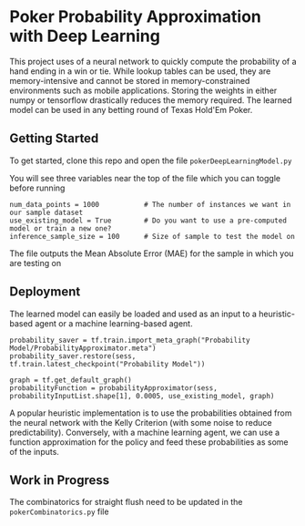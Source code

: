 # Poker Probability Approximation with Deep Learning

This project uses of a neural network to quickly compute the probability of a hand ending in a win or tie. While lookup tables can be used, they are memory-intensive and cannot be stored in memory-constrained environments such as mobile applications. Storing the weights in either numpy or tensorflow drastically reduces the memory required. The learned model can be used in any betting round of Texas Hold'Em Poker.

## Getting Started

To get started, clone this repo and open the file `pokerDeepLearningModel.py`

You will see three variables near the top of the file which you can toggle before running 

```
num_data_points = 1000           # The number of instances we want in our sample dataset
use_existing_model = True        # Do you want to use a pre-computed model or train a new one?
inference_sample_size = 100      # Size of sample to test the model on
```

The file outputs the Mean Absolute Error (MAE) for the sample in which you are testing on 

## Deployment

The learned model can easily be loaded and used as an input to a heuristic-based agent or a machine learning-based agent. 

```
probability_saver = tf.train.import_meta_graph("Probability Model/ProbabilityApproximator.meta")
probability_saver.restore(sess, tf.train.latest_checkpoint("Probability Model"))

graph = tf.get_default_graph()
probabilityFunction = probabilityApproximator(sess, probabilityInputList.shape[1], 0.0005, use_existing_model, graph)
```

A popular heuristic implementation is to use the probabilities obtained from the neural network with the Kelly Criterion (with some noise to reduce predictability). Conversely, with a machine learning agent, we can use a function approximation for the policy and feed these probabilities as some of the inputs.

## Work in Progress

The combinatorics for straight flush need to be updated in the `pokerCombinatorics.py` file

